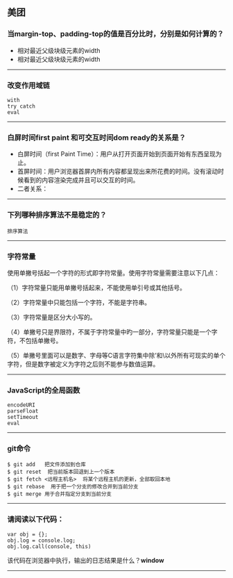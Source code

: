 ## 美团

### 当margin-top、padding-top的值是百分比时，分别是如何计算的？
- 相对最近父级块级元素的width
- 相对最近父级块级元素的width

- - -
### 改变作用域链

    with
    try catch
    eval

- - -
### 白屏时间first paint 和可交互时间dom ready的关系是？
- 白屏时间（first Paint Time）：用户从打开页面开始到页面开始有东西呈现为止。
- 首屏时间：用户浏览器首屏内所有内容都呈现出来所花费的时间。没有滚动时候看到的内容渲染完成并且可以交互的时间。
- 二者关系：

- - - 
### 下列哪种排序算法不是稳定的？

    排序算法

- - -
### 字符常量

使用单撇号括起一个字符的形式即字符常量。使用字符常量需要注意以下几点：

（1）字符常量只能用单撇号括起来，不能使用单引号或其他括号。

（2）字符常量中只能包括一个字符，不能是字符串。

（3）字符常量是区分大小写的。

（4）单撇号只是界限符，不属于字符常量中旳一部分，字符常量只能是一个字符，不包括单撇号。

（5）单撇号里面可以是数字、字母等C语言字符集中除’和\以外所有可现实的单个字符，但是数字被定义为字符之后则不能参与数值运算。

- - -
### JavaScript的全局函数

    encodeURI
    parseFloat
    setTimeout
    eval

- - -
### git命令

    $ git add   把文件添加到仓库
    $ git reset  把当前版本回退到上一个版本
    $ git fetch <远程主机名>  将某个远程主机的更新，全部取回本地
    $ git rebase  用于把一个分支的修改合并到当前分支
    $ git merge 用于合并指定分支到当前分支

- - -
### 请阅读以下代码：

    var obj = {};
    obj.log = console.log;
    obj.log.call(console, this)

该代码在浏览器中执行，输出的日志结果是什么？**window**
- - -

